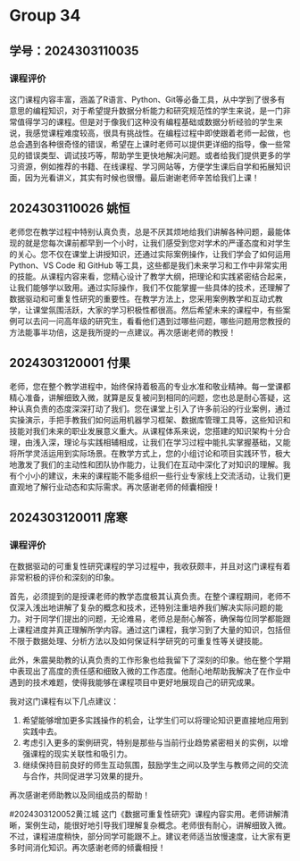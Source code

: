 # Group 34



## 学号：2024303110035

### 课程评价

这门课程内容丰富，涵盖了R语言、Python、Git等必备工具，从中学到了很多有意思的编程知识，对于希望提升数据分析能力和研究规范性的学生来说，是一门非常值得学习的课程。但是对于像我们这种没有编程基础或数据分析经验的学生来说，我感觉课程难度较高，很具有挑战性。在编程过程中即使跟着老师一起做，也总会遇到各种很奇怪的错误，希望在上课时老师可以提供更详细的指导，像一些常见的错误类型、调试技巧等，帮助学生更快地解决问题。或者给我们提供更多的学习资源，例如推荐的书籍、在线课程、学习网站等，方便学生课后自学和拓展知识面，因为光看讲义，其实有时候也很懵。最后谢谢老师辛苦给我们上课！


## 2024303110026 姚恒

老师您在教学过程中特别认真负责，总是不厌其烦地给我们讲解各种问题，最能体现的就是您每次课前都早到一个小时，让我们感受到您对学术的严谨态度和对学生的关心。您不仅在课堂上讲授知识，还通过实际案例操作，让我们学会了如何运用 Python、VS Code 和 GitHub 等工具，这些都是我们未来学习和工作中非常实用的技能。从课程内容来看，您精心设计了教学大纲，把理论和实践紧密结合起来，让我们能够学以致用。通过实际操作，我们不仅能掌握一些具体的技术，还理解了数据驱动和可重复性研究的重要性。在教学方法上，您采用案例教学和互动式教学，让课堂氛围活跃，大家的学习积极性都很高。然后希望未来的课程中，有些案例可以去问一问高年级的研究生，看看他们遇到过哪些问题，哪些问题用您教授的方法能事半功倍，这是我所提的一点建议。再次感谢老师的教授！

## 2024303120001 付果

  老师，您在整个教学进程中，始终保持着极高的专业水准和敬业精神。每一堂课都精心准备，讲解细致入微，就算是反复被问到相同的问题，您也总是耐心答疑，这种认真负责的态度深深打动了我们。您在课堂上引入了许多前沿的行业案例，通过实操演示，手把手教我们如何运用机器学习框架、数据库管理工具等，这些知识和技能对我们未来的职业发展意义重大。从课程体系来说，您搭建的知识架构十分合理，由浅入深，理论与实践相辅相成，让我们在学习过程中能扎实掌握基础，又能将所学灵活运用到实际场景。在教学方式上，您的小组讨论和项目实践环节，极大地激发了我们的主动性和团队协作能力，让我们在互动中深化了对知识的理解。我有个小小的建议，未来的课程能不能多组织一些行业专家线上交流活动，让我们更直观地了解行业动态和实际需求。再次感谢老师的倾囊相授！

## 2024303120011 席寒

### 课程评价

在数据驱动的可重复性研究课程的学习过程中，我收获颇丰，并且对这门课程有着非常积极的评价和深刻的印象。

首先，必须提到的是授课老师的教学态度极其认真负责。在整个课程期间，老师不仅深入浅出地讲解了复杂的概念和技术，还特别注重培养我们解决实际问题的能力。对于同学们提出的问题，无论难易，老师总是耐心解答，确保每位同学都能跟上课程进度并真正理解所学内容。通过这门课程，我学习到了大量的知识，包括但不限于数据处理、分析方法以及如何保证科学研究的可重复性等关键技能。

此外，朱震昊助教的认真负责的工作形象也给我留下了深刻的印象。他在整个学期中表现出了高度的责任感和细致入微的工作态度。他耐心地帮助我解决了在作业中遇到的技术难题，使得我能够在课程项目中更好地展现自己的研究成果。

我对这门课程有以下几点建议：

1. 希望能够增加更多实践操作的机会，让学生们可以将理论知识更直接地应用到实践中去。
2. 考虑引入更多的案例研究，特别是那些与当前行业趋势紧密相关的实例，以增强课程的现实关联性和吸引力。
3. 继续保持目前良好的师生互动氛围，鼓励学生之间以及学生与教师之间的交流与合作，共同促进学习效果的提升。

再次感谢老师助教以及同组成员的帮助！

#2024303120052黄江城
这门《数据可重复性研究》课程内容实用。老师讲解清晰，案例生动，能很好地引导我们理解复杂概念。老师很有耐心，讲解细致入微。不过，课程进度稍快，部分同学可能跟不上。建议老师适当放慢速度，让大家有更多时间消化知识。再次感谢老师的倾囊相授！
